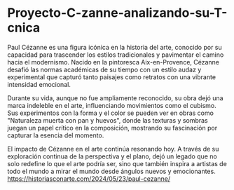 # Proyecto-C-zanne-analizando-su-T-cnica
Paul Cézanne es una figura icónica en la historia del arte, conocido por su capacidad para trascender los estilos tradicionales y pavimentar el camino hacia el modernismo. Nacido en la pintoresca Aix-en-Provence, Cézanne desafió las normas académicas de su tiempo con un estilo audaz y experimental que capturó tanto paisajes como retratos con una vibrante intensidad emocional.

Durante su vida, aunque no fue ampliamente reconocido, su obra dejó una marca indeleble en el arte, influenciando movimientos como el cubismo. Sus experimentos con la forma y el color se pueden ver en obras como "Naturaleza muerta con pan y huevos", donde las texturas y sombras juegan un papel crítico en la composición, mostrando su fascinación por capturar la esencia del momento.

El impacto de Cézanne en el arte continúa resonando hoy. A través de su exploración continua de la perspectiva y el plano, dejó un legado que no solo redefine lo que el arte podría ser, sino que también inspira a artistas de todo el mundo a mirar el mundo desde ángulos nuevos y emocionantes.
https://historiasconarte.com/2024/05/23/paul-cezanne/

